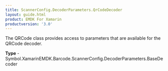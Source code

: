 ```yaml
---
title: ScannerConfig.DecoderParameters.QrCodeDecoder
layout: guide.html 
product: EMDK For Xamarin 
productversion: '3.0' 
---
```

The QRCode class provides access to parameters that are available for the QRCode decoder.

**Type** - Symbol.XamarinEMDK.Barcode.ScannerConfig.DecoderParameters.BaseDecoder



